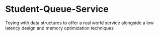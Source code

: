# Student-Queue-Service
Toying with data structures to offer a real world service alongside a low latency design and memory optimization techniques
